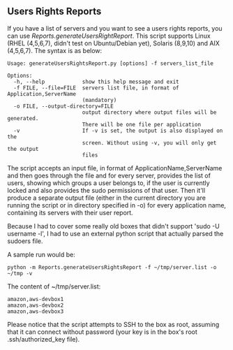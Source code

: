## Users Rights Reports
If you have a list of servers and you want to see a users rights reports, you can use _Reports.generateUsersRightReport_. This script supports Linux (RHEL (4,5,6,7), didn't test on Ubuntu/Debian yet), Solaris (8,9,10) and AIX (4,5,6,7). The syntax is as below:

```
Usage: generateUsersRightsReport.py [options] -f servers_list_file

Options:
  -h, --help            show this help message and exit
  -f FILE, --file=FILE  servers list file, in format of Application,ServerName
                        (mandatory)
  -o FILE, --output-directory=FILE
                        output directory where output files will be generated.
                        There will be one file per application
  -v                    If -v is set, the output is also displayed on the
                        screen. Without using -v, you will only get the output
                        files
```
The script accepts an input file, in format of ApplicationName,ServerName and then goes through the file and for every server, provides the list of users, showing which groups a user belongs to, if the user is currently locked and also provides the sudo permissions of that user. Then it'll produce a separate output file (either in the current directory you are running the script or in directory specified in -o) for every application name, containing its servers with their user report.

Because I had to cover some really old boxes that didn't support 'sudo -U username -l', I had to use an external python script that actually parsed the sudoers file.

A sample run would be:

```
python -m Reports.generateUsersRightsReport -f ~/tmp/server.list -o ~/tmp -v
```
The content of ~/tmp/server.list:
```
amazon,aws-devbox1
amazon,aws-devbox2
amazon,aws-devbox3
```

Please notice that the script attempts to SSH to the box as root, assuming that it can connect without password (your key is in the box's root .ssh/authorized_key file).
